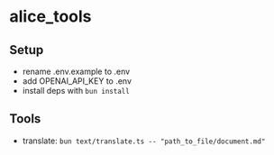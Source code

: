 # alice_tools


## Setup
- rename .env.example to .env
- add OPENAI_API_KEY to .env
- install deps with `bun install`

## Tools
- translate: `bun text/translate.ts -- "path_to_file/document.md"`
